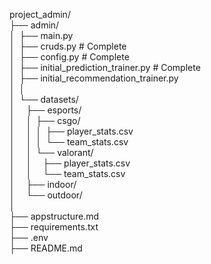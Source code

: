 project_admin/
<br>├── admin/
<br>│&ensp;├── main.py
<br>│&ensp;├── cruds.py # Complete
<br>│&ensp;├── config.py # Complete
<br>│&ensp;├── initial_prediction_trainer.py # Complete
<br>│&ensp;├── initial_recommendation_trainer.py
<br>│&ensp;│
<br>│&ensp;└──  datasets/
<br>│&ensp; &ensp;├── esports/
<br>│&ensp; &ensp;│&ensp;├── csgo/
<br>│&ensp; &ensp;│&ensp;│&ensp;├── player_stats.csv
<br>│&ensp; &ensp;│&ensp;│&ensp;└── team_stats.csv
<br>│&ensp; &ensp;│&ensp;└── valorant/
<br>│&ensp; &ensp;│&ensp; &ensp;├── player_stats.csv
<br>│&ensp; &ensp;│&ensp; &ensp;└── team_stats.csv
<br>│&ensp; &ensp;├── indoor/
<br>│&ensp; &ensp;└── outdoor/
<br>│
<br>├── appstructure.md
<br>├── requirements.txt
<br>├── .env
<br>├── README.md
